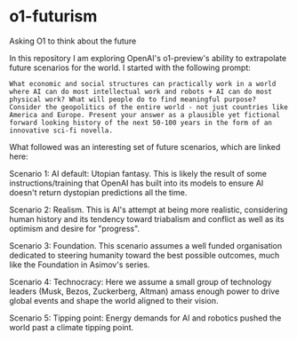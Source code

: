 # o1-futurism
Asking O1 to think about the future

In this repository I am exploring OpenAI's o1-preview's ability to extrapolate future scenarios for the world. I started with the following prompt:

```
What economic and social structures can practically work in a world where AI can do most intellectual work and robots + AI can do most physical work? What will people do to find meaningful purpose? Consider the geopolitics of the entire world - not just countries like America and Europe. Present your answer as a plausible yet fictional forward looking history of the next 50-100 years in the form of an innovative sci-fi novella.
```
What followed was an interesting set of future scenarios, which are linked here:

Scenario 1: AI default: Utopian fantasy. This is likely the result of some instructions/training that OpenAI has built into its models to ensure AI doesn't return dystopian predictions all the time.

Scenario 2: Realism. This is AI's attempt at being more realistic, considering human history and its tendency toward triabalism and conflict as well as its optimism and desire for "progress". 

Scenario 3: Foundation. This scenario assumes a well funded organisation dedicated to steering humanity toward the best possible outcomes, much like the Foundation in Asimov's series.

Scenario 4: Technocracy: Here we assume a small group of technology leaders (Musk, Bezos, Zuckerberg, Altman) amass enough power to drive global events and shape the world aligned to their vision. 

Scenario 5: Tipping point: Energy demands for AI and robotics pushed the world past a climate tipping point.

